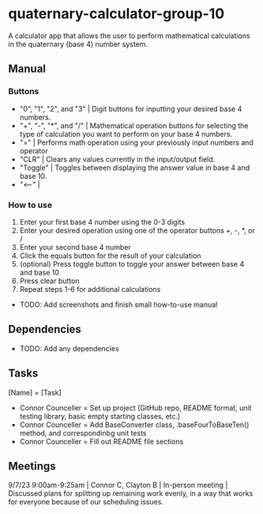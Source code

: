 # quaternary-calculator-group-10

A calculator app that allows the user to perform mathematical calculations in the quaternary (base 4) number system.

## Manual

### Buttons

- "0", "1", "2", and "3" | Digit buttons for inputting your desired base 4 numbers.
- "+", "-", "*", and "/" | Mathematical operation buttons for selecting the type of calculation you want to perform on your base 4 numbers.
- "=" | Performs math operation using your previously input numbers and operator
- "CLR" | Clears any values currently in the input/output field.
- "Toggle" | Toggles between displaying the answer value in base 4 and base 10.
- "<--" | 

### How to use

1. Enter your first base 4 number using the 0-3 digits
2. Enter your desired operation using one of the operator buttons +, -, *, or /
3. Enter your second base 4 number
4. Click the equals button for the result of your calculation
5. (optional) Press toggle button to toggle your answer between base 4 and base 10
6. Press clear button
7. Repeat steps 1-6 for additional calculations

- TODO: Add screenshots and finish small how-to-use manual

## Dependencies

- TODO: Add any dependencies

## Tasks

[Name] = [Task]
- Connor Counceller = Set up project (GitHub repo, README format, unit testing library, basic empty starting classes, etc.)
- Connor Counceller = Add BaseConverter class, .baseFourToBaseTen() method, and correspondinbg unit tests
- Connor Counceller = Fill out README file sections

## Meetings

9/7/23 9:00am-9:25am | Connor C, Clayton B | In-person meeting | Discussed plans for splitting up remaining work evenly, in a way that works for everyone because of our scheduling issues.
